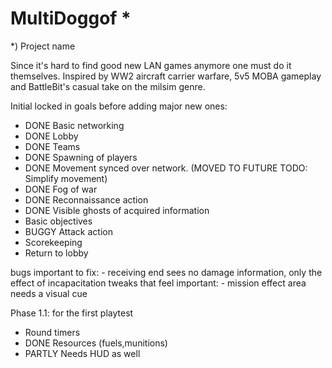 # MultiDoggof *
*) Project name

Since it's hard to find good new LAN games anymore one must do it themselves. Inspired by WW2 aircraft carrier warfare, 5v5 MOBA gameplay and BattleBit's casual take on the milsim genre.

Initial locked in goals before adding major new ones:
- DONE Basic networking
- DONE Lobby
- DONE Teams
- DONE Spawning of players
- DONE Movement synced over network. (MOVED TO FUTURE TODO: Simplify movement)
- DONE Fog of war
- DONE Reconnaissance action
- DONE Visible ghosts of acquired information
- Basic objectives
- BUGGY Attack action
- Scorekeeping
- Return to lobby

bugs important to fix:
	- receiving end sees no damage information, only the effect of incapacitation
tweaks that feel important:
	- mission effect area needs a visual cue


Phase 1.1: for the first playtest
- Round timers
- DONE Resources (fuels,munitions)
- PARTLY Needs HUD as well
